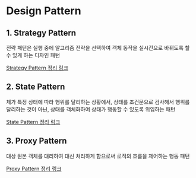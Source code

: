 # Design Pattern

## 1. Strategy Pattern
전략 패턴은 실행 중에 알고리즘 전략을 선택하여 객체 동작을 실시간으로 바뀌도록 할 수 있게 하는 디자인 패턴 

[Strategy Pattern 정리 링크](https://harmless-key-594.notion.site/Strategy-Pattern-adf84e3eb9c944d99c29d0b004a98bfc?pvs=4)

## 2. State Pattern
체가 특정 상태에 따라 행위를 달리하는 상황에서, 상태를 조건문으로 검사해서 행위를 달리하는 것이 아닌, 상태를 객체화하여 상태가 행동할 수 있도록 위임하는 패턴

[State Pattern 정리 링크](https://harmless-key-594.notion.site/State-Pattern-417e05a7ef9848d38796ab7df9f3f893?pvs=4)

## 3. Proxy Pattern
대상 원본 객체를 대리하여 대신 처리하게 함으로써 로직의 흐름을 제어하는 행동 패턴

[Proxy Pattern 정리 링크](https://harmless-key-594.notion.site/Proxy-Pattern-b7daf93dadd4444b958aac38030986b5?pvs=4)
